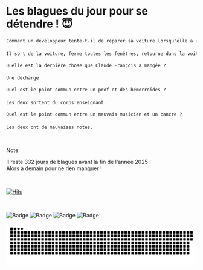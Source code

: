 
<h1>Les blagues du jour pour se détendre ! 😇</h1>

```diff
Comment un développeur tente-t-il de réparer sa voiture lorsqu'elle a un problème ?

Il sort de la voiture, ferme toutes les fenêtres, retourne dans la voiture, et essaie de redémarrer.
```

```diff
Quelle est la dernière chose que Claude François a mangée ?

Une décharge
```

```diff
Quel est le point commun entre un prof et des hémorroïdes ?

Les deux sortent du corps enseignant.
```

```diff
Quel est le point commun entre un mauvais musicien et un cancre ?

Les deux ont de mauvaises notes.
```

<br/>

> [!NOTE]
> Il reste 332 jours de blagues avant la fin de l'année 2025 ! <br/>
> Alors à demain pour ne rien manquer !

<br/>


[![Hits](https://hits.seeyoufarm.com/api/count/incr/badge.svg?url=https%3A%2F%2Fgithub.com%2FClems02%2Fhit-counter&count_bg=%23003E80&title_bg=%235C9FE1&icon=powershell.svg&icon_color=%23FFFFFF&title=Visite&edge_flat=false)](https://hits.seeyoufarm.com)


<br/>


![Badge](https://img.shields.io/badge/Last%20updated%20on-white?style=for-the-badge&logo=clockify)   ![Badge](https://img.shields.io/badge/03/02-white?style=for-the-badge) ![Badge](https://img.shields.io/badge/at-white?style=for-the-badge) ![Badge](https://img.shields.io/badge/02:58-white?style=for-the-badge)


<p align="center">
 <img width="1000" src="assets/github-snake.svg" alt="snake"/>
</p>
